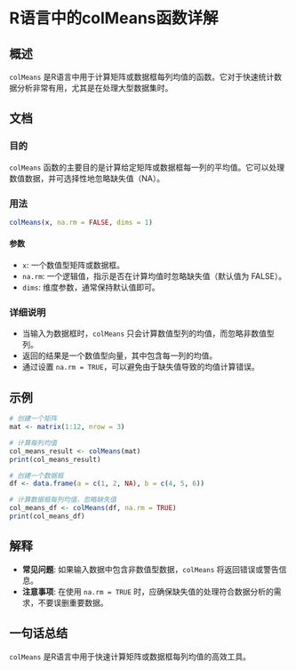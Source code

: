 <!--
Meta Description: # R语言中的colMeans函数详解 ## 概述 `colMeans` 是R语言中用于计算矩阵或数据框每列均值的函数。它对于快速统计数据分析非常有用，尤其是在处理大型数据集时。 ## 文档 ### 目的 `colMeans` 函数的主要目的是计算给定矩阵或数据框每一列的平均值。它可以处理数值数据，...
Meta Keywords: colmeans, true, false, dims, mat
-->

# R语言中的colMeans函数详解

## 概述
`colMeans` 是R语言中用于计算矩阵或数据框每列均值的函数。它对于快速统计数据分析非常有用，尤其是在处理大型数据集时。

## 文档
### 目的
`colMeans` 函数的主要目的是计算给定矩阵或数据框每一列的平均值。它可以处理数值数据，并可选择性地忽略缺失值（NA）。

### 用法
```R
colMeans(x, na.rm = FALSE, dims = 1)
```

#### 参数
- `x`: 一个数值型矩阵或数据框。
- `na.rm`: 一个逻辑值，指示是否在计算均值时忽略缺失值（默认值为 FALSE）。
- `dims`: 维度参数，通常保持默认值即可。

### 详细说明
- 当输入为数据框时，`colMeans` 只会计算数值型列的均值，而忽略非数值型列。
- 返回的结果是一个数值型向量，其中包含每一列的均值。
- 通过设置 `na.rm = TRUE`，可以避免由于缺失值导致的均值计算错误。

## 示例
```R
# 创建一个矩阵
mat <- matrix(1:12, nrow = 3)

# 计算每列均值
col_means_result <- colMeans(mat)
print(col_means_result)

# 创建一个数据框
df <- data.frame(a = c(1, 2, NA), b = c(4, 5, 6))

# 计算数据框每列均值，忽略缺失值
col_means_df <- colMeans(df, na.rm = TRUE)
print(col_means_df)
```

## 解释
- **常见问题**: 如果输入数据中包含非数值型数据，`colMeans` 将返回错误或警告信息。
- **注意事项**: 在使用 `na.rm = TRUE` 时，应确保缺失值的处理符合数据分析的需求，不要误删重要数据。

## 一句话总结
`colMeans` 是R语言中用于快速计算矩阵或数据框每列均值的高效工具。